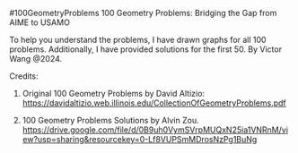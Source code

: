 #100GeometryProblems
100 Geometry Problems: Bridging the Gap from AIME to USAMO

To help you understand the problems, I have drawn graphs for all 100 problems. Additionally, I have provided solutions for the first 50. By Victor Wang @2024.


Credits:

1. Original 100 Geometry Problems by David Altizio: https://davidaltizio.web.illinois.edu/CollectionOfGeometryProblems.pdf

2. 100 Geometry Problems Solutions by Alvin Zou.
https://drive.google.com/file/d/0B9uh0VymSVrpMUQxN25ia1VNRnM/view?usp=sharing&resourcekey=0-Lf8VUPSmMDrosNzPg1BuNg